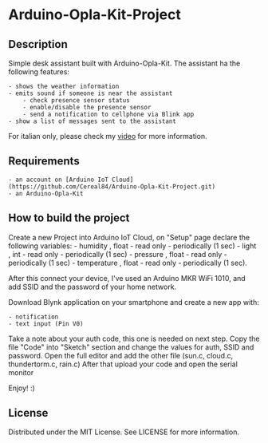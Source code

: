 # Arduino-Opla-Kit-Project

## Description

Simple desk assistant built with Arduino-Opla-Kit.
The assistant ha the following features:

    - shows the weather information 
    - emits sound if someone is near the assistant
        - check presence sensor status
        - enable/disable the presence sensor
        - send a notification to cellphone via Blink app
    - show a list of messages sent to the assistant


For italian only, please check my [video](https://youtu.be/ERMxU6fnjtQ) for more information.


## Requirements

    - an account on [Arduino IoT Cloud](https://github.com/Cereal84/Arduino-Opla-Kit-Project.git)
    - an Arduino-Opla-Kit

## How to build the project


Create a new Project into Arduino IoT Cloud, on "Setup" page declare the following variables:
    - humidity    , float - read only - periodically (1 sec)
    - light       , int   - read only - periodically (1 sec)
    - pressure    , float - read only - periodically (1 sec)
    - temperature , float - read only - periodically (1 sec).


After this connect your device, I've used an Arduino MKR WiFi 1010, and add SSID and the password
of your home network.

Download Blynk application on your smartphone and create a new app with:

    - notification
    - text input (Pin V0)

Take a note about your auth code, this one is needed on next step.
Copy the file "Code" into "Sketch" section and change the values for auth, SSID and password.
Open the full editor and add the other file (sun.c, cloud.c, thundertorm.c, rain.c)
After that upload your code and open the serial monitor

Enjoy! :)

## License

Distributed under the MIT License. See LICENSE for more information.


